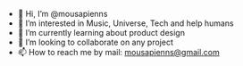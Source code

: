 - 👋 Hi, I’m @mousapienns
- 👀 I’m interested in Music, Universe, Tech and help humans
- 🌱 I’m currently learning about product design
- 💞️ I’m looking to collaborate on any project
- 📫 How to reach me by mail: mousapienns@gmail.com 

<!---
mousapienns/mousapienns is a ✨ special ✨ repository because its `README.md` (this file) appears on your GitHub profile.
You can click the Preview link to take a look at your changes.
--->
